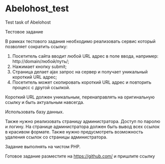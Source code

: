 # Abelohost_test
Test task of Abelohost

Тестовое задание

В рамках тестового задания необходимо реализовать сервис который позволяет сократить ссылку:

1. Посетитель сайта вводит любой URL адрес в поле ввода, например: http://domain/любой/путь/;
2. Нажимает кнопку submit;
3. Страница делает ajax запрос на сервер и получает уникальный короткий URL адрес;
4. Посетитель может скопировать короткий URL адрес и повторить процесс с другой ссылкой.
 
Короткий URL должен уникальным, перенаправлять на оригинальную ссылку и быть актуальным навсегда.

Использовать базу данных.

Также нужно реализовать страницу администратора. Доступ по паролю и логину. На странице администратора должен быть вывод всех ссылок в красивом формате. Также нужно предусмотреть возможность удаления ссылок со страницы администратора. 

Задание выполнять на чистом PHP.

Готовое задание разместите на https://github.com/ и пришлите ссылку
